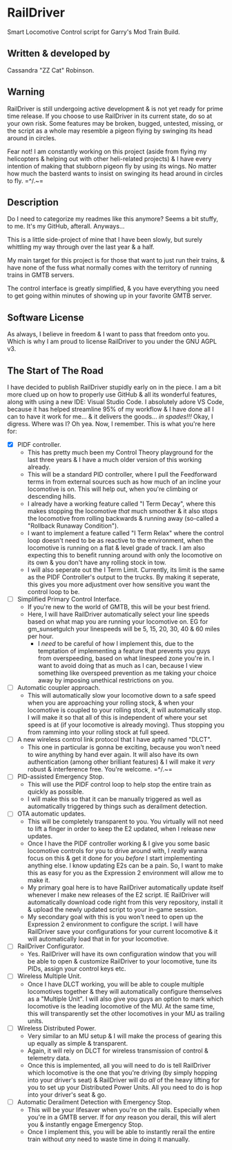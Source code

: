 # RailDriver

Smart Locomotive Control script for Garry's Mod Train Build.

## Written & developed by

Cassandra "ZZ Cat" Robinson.

## Warning

RailDriver is still undergoing active development & is not yet ready for prime time release.
If you choose to use RailDriver in its current state, do so at your own risk.
Some features may be broken, bugged, untested, missing, or the script as a whole may resemble a pigeon flying by swinging its head around in circles.

Fear not! I am constantly working on this project (aside from flying my helicopters & helping out with other heli-related projects) & I have every intention of making that stubborn pigeon fly by using its wings. No matter how much the basterd wants to insist on swinging its head around in circles to fly. =^/.~=

## Description

Do I need to categorize my readmes like this anymore? Seems a bit stuffy, to me. It's my GitHub, afterall. Anyways...

This is a little side-project of mine that I have been slowly, but surely whittling my way through over the last year & a half.

My main target for this project is for those that want to just run their trains, & have none of the fuss what normally comes with the territory of running trains in GMTB servers.

The control interface is greatly simplified, & you have everything you need to get going within minutes of showing up in your favorite GMTB server.

## Software License

As always, I believe in freedom & I want to pass that freedom onto you.
Which is why I am proud to license RailDriver to you under the GNU AGPL v3.

## The Start of The Road

I have decided to publish RailDriver stupidly early on in the piece.
I am a bit more clued up on how to properly use GitHub & all its wonderful features, along with using a new IDE: Visual Studio Code. I absolutely adore VS Code, because it has helped streamline 95% of my workflow & I have done all I can to have it work for me... & it delivers the goods... _in spades!!!_
Okay, I digress. Where was I? Oh yea. Now, I remember. This is what you're here for:

- [x] PIDF controller.
  - This has pretty much been my Control Theory playground for the last three years & I have a much older version of this working already.
  - This will be a standard PID controller, where I pull the Feedforward terms in from external sources such as how much of an incline your locomotive is on.
  This will help out, when you're climbing or descending hills.
  - I already have a working feature called "I Term Decay", where this makes stopping the locomotive _that_ much smoother & it also stops the locomotive from rolling backwards & running away (so-called a "Rollback Runaway Condition").
  - I want to implement a feature called "I Term Relax" where the control loop doesn't need to be as reactive to the environment, when the locomotive is running on a flat & level grade of track.
  I am also expecting this to benefit running around with only the locomotive on its own & you don't have any rolling stock in tow.
  - I will also seperate out the I Term Limit.
  Currently, its limit is the same as the PIDF Controller's output to the trucks.
  By making it seperate, this gives you more adjustment over how sensitive you want the control loop to be.
- [ ] Simplified Primary Control Interface.
  - If you're new to the world of GMTB, this will be your best friend.
  - Here, I will have RailDriver automatically select your line speeds based on what map you are running your locomotive on.
  EG for gm_sunsetgulch your linespeeds will be 5, 15, 20, 30, 40 & 60 miles per hour.
    - I _need_ to be careful of how I implement this, due to the temptation of implementing a feature that prevents you guys from overspeeding, based on what linespeed zone you're in.
    I want to avoid doing that as much as I can, because I view something like overspeed prevention as me taking your choice away by imposing unethical restrictions on you.
- [ ] Automatic coupler approach.
  - This will automatically slow your locomotive down to a safe speed when you are approaching your rolling stock, & when your locomotive is coupled to your rolling stock, it will automatically stop.
  I will make it so that all of this is independent of where your set speed is at (if your locomotive is already moving).
  Thus stopping you from ramming into your rolling stock at full speed.
- [ ] A new wireless control link protocol that I have aptly named "DLCT".
  - This one in particular is gonna be exciting, because you won't need to wire anything by hand ever again.
It will also have its own authentication (among other brilliant features) & I will make it _very_ robust & interference free. You're welcome. =^/.~=
- [ ] PID-assisted Emergency Stop.
  - This will use the PIDF control loop to help stop the entire train as quickly as possible.
  - I will make this so that it can be manually triggered as well as automatically triggered by things such as derailment detection.
- [ ] OTA automatic updates.
  - This will be completely transparent to you.
  You virtually will not need to lift a finger in order to keep the E2 updated, when I release new updates.
  - Once I have the PIDF controller working & I give you some basic locomotive controls for you to drive around with, I _really_ wanna focus on this & get it done for you _before_ I start implementing anything else.
  I know updating E2s can be a pain. So, I want to make this as easy for you as the Expression 2 environment will allow me to make it.
  - My primary goal here is to have RailDriver automatically update itself whenever I make new releases of the E2 script.
  IE RailDriver will automatically download code right from this very repository, install it & upload the newly updated script to your in-game session.
  - My secondary goal with this is you won't need to open up the Expression 2 environment to configure the script.
  I will have RailDriver save your configurations for your current locomotive & it will automatically load that in for your locomotive.
- [ ] RailDriver Configurator.
  - Yes. RailDriver will have its own configuration window that you will be able to open & customize RailDriver to your locomotive, tune its PIDs, assign your control keys etc.
- [ ] Wireless Multiple Unit.
  - Once I have DLCT working, you will be able to couple multiple locomotives together & they will automatically configure themselves as a "Multiple Unit".
  I will also give you guys an option to mark which locomotive is the leading locomotive of the MU. At the same time, this will transparently set the other locomotives in your MU as trailing units.
- [ ] Wireless Distributed Power.
  - Very similar to an MU setup & I will make the process of gearing this up equally as simple & transparent.
  - Again, it will rely on DLCT for wireless transmission of control & telemetry data.
  - Once this is implemented, all you will need to do is tell RailDriver which locomotive is the one that you're driving (by simply hopping into your driver's seat) & RailDriver will do _all_ of the heavy lifting for you to set up your Distributed Power Units. All you need to do is hop into your driver's seat & go.
- [ ] Automatic Derailment Detection with Emergency Stop.
  - This will be your lifesaver when you're on the rails. Especially when you're in a GMTB server.
  If for _any_ reason you derail, this will alert you & instantly engage Emergency Stop.
  - Once I implement this, you will be able to instantly rerail the entire train without _any_ need to waste time in doing it manually.
